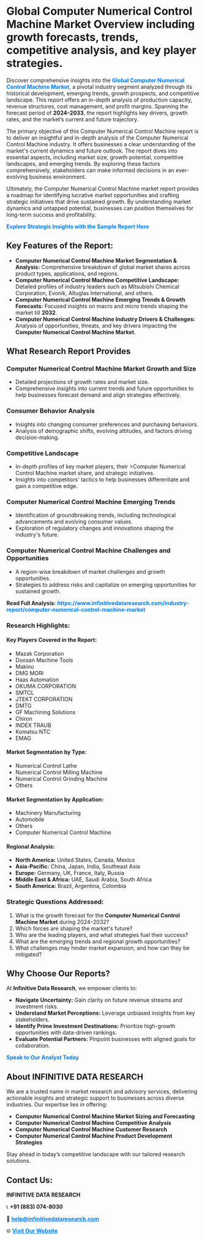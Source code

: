 <h1>Global Computer Numerical Control Machine Market Overview including growth forecasts, trends, competitive analysis, and key player strategies.</h1>
<p>
Discover comprehensive insights into the 
<a href="https://www.infinitivedataresearch.com/industry-report/computer-numerical-control-machine-market" rel="dofollow" style="color: #007BFF; text-decoration: none;"><strong>Global Computer Numerical Control Machine Market</strong></a>, a pivotal industry segment analyzed through its historical development, emerging trends, growth prospects, and competitive landscape. This report offers an in-depth analysis of production capacity, revenue structures, cost management, and profit margins. Spanning the forecast period of <strong>2024–2033</strong>, the report highlights key drivers, growth rates, and the market’s current and future trajectory.
</p>
<p>
The primary objective of this Computer Numerical Control Machine report is to deliver an insightful and in-depth analysis of the Computer Numerical Control Machine industry. It offers businesses a clear understanding of the market's current dynamics and future outlook. The report dives into essential aspects, including market size, growth potential, competitive landscapes, and emerging trends. By exploring these factors comprehensively, stakeholders can make informed decisions in an ever-evolving business environment.
</p>
<p>
Ultimately, the Computer Numerical Control Machine market report provides a roadmap for identifying lucrative market opportunities and crafting strategic initiatives that drive sustained growth. By understanding market dynamics and untapped potential, businesses can position themselves for long-term success and profitability.
</p>
<p>
<a href="https://www.infinitivedataresearch.com/request-sample/reportId=111514" style="color: #007BFF; text-decoration: none;"><strong>Explore Strategic Insights with the Sample Report Here</strong></a>
</p>

<h2>Key Features of the Report:</h2>
<ul>
<li><strong>Computer Numerical Control Machine Market Segmentation & Analysis:</strong> Comprehensive breakdown of global market shares across product types, applications, and regions.</li>
<li><strong>Computer Numerical Control Machine Competitive Landscape:</strong> Detailed profiles of industry leaders such as Mitsubishi Chemical Corporation, Evonik, Altuglas International, and others.</li>
<li><strong>Computer Numerical Control Machine Emerging Trends & Growth Forecasts:</strong> Focused insights on macro and micro trends shaping the market till <strong>2032</strong>.</li>
<li><strong>Computer Numerical Control Machine Industry Drivers & Challenges:</strong> Analysis of opportunities, threats, and key drivers impacting the <strong>Computer Numerical Control Machine Market</strong>.</li>
</ul>

<h2>What Research Report Provides</h2>
<h3>Computer Numerical Control Machine Market Growth and Size</h3>
<ul>
<li>Detailed projections of growth rates and market size.</li>
<li>Comprehensive insights into current trends and future opportunities to help businesses forecast demand and align strategies effectively.</li>
</ul>

<h3>Consumer Behavior Analysis</h3>
<ul>
<li>Insights into changing consumer preferences and purchasing behaviors.</li>
<li>Analysis of demographic shifts, evolving attitudes, and factors driving decision-making.</li>
</ul>

<h3>Competitive Landscape</h3>
<ul>
<li>In-depth profiles of key market players, their >Computer Numerical Control Machine market share, and strategic initiatives.</li>
<li>Insights into competitors' tactics to help businesses differentiate and gain a competitive edge.</li>
</ul>

<h3>Computer Numerical Control Machine Emerging Trends</h3>
<ul>
<li>Identification of groundbreaking trends, including technological advancements and evolving consumer values.</li>
<li>Exploration of regulatory changes and innovations shaping the industry's future.</li>
</ul>

<h3>Computer Numerical Control Machine Challenges and Opportunities</h3>
<ul>
<li>A region-wise breakdown of market challenges and growth opportunities.</li>
<li>Strategies to address risks and capitalize on emerging opportunities for sustained growth.</li>
</ul>
<p><strong>Read Full Analysis:</strong> <a href="https://www.infinitivedataresearch.com/industry-report/computer-numerical-control-machine-market" rel="dofollow" style="color: #007BFF; text-decoration: none;"><strong>https://www.infinitivedataresearch.com/industry-report/computer-numerical-control-machine-market</strong></a></p>
<h3>Research Highlights:</h3>
<h4>Key Players Covered in the Report:</h4>
<ul><li>Mazak Corporation</li><li>Doosan Machine Tools</li><li>Makino</li><li>DMG MORI</li><li>Haas Automation</li><li>OKUMA CORPORATION</li><li>SMTCL</li><li>JTEKT CORPORATION</li><li>DMTG</li><li>GF Machining Solutions</li><li>Chiron</li><li>INDEX TRAUB</li><li>Komatsu NTC</li><li>EMAG</li></ul>
<h4>Market Segmentation by Type:</h4>
<ul><li>Numerical Control Lathe</li><li>Numerical Control Milling Machine</li><li>Numerical Control Grinding Machine</li><li>Others</li></ul>
<h4>Market Segmentation by Application:</h4>
<ul><li>Machinery Manufacturing</li><li>Automobile</li><li>Others</li><li>Computer Numerical Control Machine</li></ul>

<h4>Regional Analysis:</h4>
<ul>
<li><strong>North America:</strong> United States, Canada, Mexico</li>
<li><strong>Asia-Pacific:</strong> China, Japan, India, Southeast Asia</li>
<li><strong>Europe:</strong> Germany, UK, France, Italy, Russia</li>
<li><strong>Middle East & Africa:</strong> UAE, Saudi Arabia, South Africa</li>
<li><strong>South America:</strong> Brazil, Argentina, Colombia</li>
</ul>

<h3>Strategic Questions Addressed:</h3>
<ol>
<li>What is the growth forecast for the <strong>Computer Numerical Control Machine Market</strong> during 2024–2032?</li>
<li>Which forces are shaping the market's future?</li>
<li>Who are the leading players, and what strategies fuel their success?</li>
<li>What are the emerging trends and regional growth opportunities?</li>
<li>What challenges may hinder market expansion, and how can they be mitigated?</li>
</ol>

<h2>Why Choose Our Reports?</h2>
<p>At <strong>Infinitive Data Research</strong>, we empower clients to:</p>
<ul>
<li><strong>Navigate Uncertainty:</strong> Gain clarity on future revenue streams and investment risks.</li>
<li><strong>Understand Market Perceptions:</strong> Leverage unbiased insights from key stakeholders.</li>
<li><strong>Identify Prime Investment Destinations:</strong> Prioritize high-growth opportunities with data-driven rankings.</li>
<li><strong>Evaluate Potential Partners:</strong> Pinpoint businesses with aligned goals for collaboration.</li>
</ul>
<p><a href="https://www.infinitivedataresearch.com/industry-report/computer-numerical-control-machine-market" rel="dofollow" style="color: #007BFF; text-decoration: none;"><strong>Speak to Our Analyst Today</strong></a></p>

<h2>About INFINITIVE DATA RESEARCH</h2>
<p>We are a trusted name in market research and advisory services, delivering actionable insights and strategic support to businesses across diverse industries. Our expertise lies in offering:</p>
<ul>
<li><strong>Computer Numerical Control Machine Market Sizing and Forecasting</strong></li>
<li><strong>Computer Numerical Control Machine Competitive Analysis</strong></li>
<li><strong>Computer Numerical Control Machine Customer Research</strong></li>
<li><strong>Computer Numerical Control Machine Product Development Strategies</strong></li>
</ul>
<p>Stay ahead in today’s competitive landscape with our tailored research solutions.</p>

<h2>Contact Us:</h2>
<p><strong>INFINITIVE DATA RESEARCH</strong></p>
<p>📞 <strong>+91 (883) 074-8030</strong></p>
<p>📧 <strong><a href="mailto:help@infinitivedataresearch.com" style="color: #007BFF;">help@infinitivedataresearch.com</a></strong></p>
<p>🌐 <strong><a href="https://www.infinitivedataresearch.com" rel="dofollow" style="color: #007BFF;">Visit Our Website</a></strong></p>